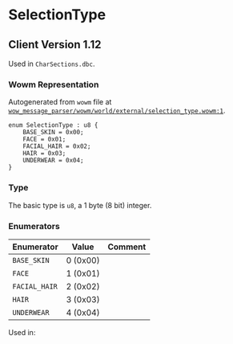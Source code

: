 # SelectionType

## Client Version 1.12

Used in `CharSections.dbc`.

### Wowm Representation

Autogenerated from `wowm` file at [`wow_message_parser/wowm/world/external/selection_type.wowm:1`](https://github.com/gtker/wow_messages/tree/main/wow_message_parser/wowm/world/external/selection_type.wowm#L1).

```rust,ignore
enum SelectionType : u8 {
    BASE_SKIN = 0x00;
    FACE = 0x01;
    FACIAL_HAIR = 0x02;
    HAIR = 0x03;
    UNDERWEAR = 0x04;
}
```
### Type
The basic type is `u8`, a 1 byte (8 bit) integer.
### Enumerators
| Enumerator | Value  | Comment |
| --------- | -------- | ------- |
| `BASE_SKIN` | 0 (0x00) |  |
| `FACE` | 1 (0x01) |  |
| `FACIAL_HAIR` | 2 (0x02) |  |
| `HAIR` | 3 (0x03) |  |
| `UNDERWEAR` | 4 (0x04) |  |

Used in:


